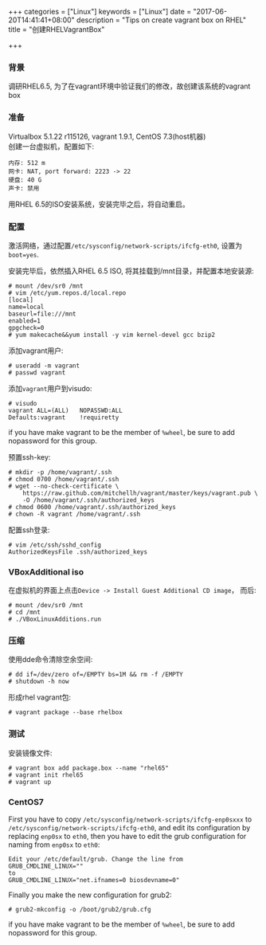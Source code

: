 +++
categories = ["Linux"]
keywords = ["Linux"]
date = "2017-06-20T14:41:41+08:00"
description = "Tips on create vagrant box on RHEL"
title = "创建RHELVagrantBox"

+++
### 背景
调研RHEL6.5, 为了在vagrant环境中验证我们的修改，故创建该系统的vagrant box
### 准备
Virtualbox 5.1.22 r115126, vagrant 1.9.1, CentOS 7.3(host机器)    
创建一台虚拟机，配置如下:    

```
内存: 512 m
网卡: NAT, port forward: 2223 -> 22
硬盘: 40 G
声卡: 禁用
```
用RHEL 6.5的ISO安装系统，安装完毕之后，将自动重启。     

### 配置
激活网络，通过配置`/etc/sysconfig/network-scripts/ifcfg-eth0`,
设置为`boot=yes`.    

安装完毕后，依然插入RHEL 6.5 ISO, 将其挂载到/mnt目录，并配置本地安装源:    

```
# mount /dev/sr0 /mnt
# vim /etc/yum.repos.d/local.repo
[local]
name=local
baseurl=file:///mnt
enabled=1
gpgcheck=0
# yum makecache&&yum install -y vim kernel-devel gcc bzip2
```
添加vagrant用户:    

```
# useradd -m vagrant
# passwd vagrant
```
添加`vagrant`用户到visudo:    

```
# visudo 
vagrant ALL=(ALL)	NOPASSWD:ALL
Defaults:vagrant	!requiretty
```

if you have make vagrant to be the member of `%wheel`, be sure to add
nopassword for this group.    

预置ssh-key:    

```
# mkdir -p /home/vagrant/.ssh
# chmod 0700 /home/vagrant/.ssh
# wget --no-check-certificate \
    https://raw.github.com/mitchellh/vagrant/master/keys/vagrant.pub \
    -O /home/vagrant/.ssh/authorized_keys
# chmod 0600 /home/vagrant/.ssh/authorized_keys
# chown -R vagrant /home/vagrant/.ssh
```
配置ssh登录:     

```
# vim /etc/ssh/sshd_config
AuthorizedKeysFile .ssh/authorized_keys
```

### VBoxAdditional iso
在虚拟机的界面上点击`Device -> Install Guest Additional CD image`， 而后:    

```
# mount /dev/sr0 /mnt
# cd /mnt
# ./VBoxLinuxAdditions.run
```
### 压缩
使用dde命令清除空余空间:    

```
# dd if=/dev/zero of=/EMPTY bs=1M && rm -f /EMPTY
# shutdown -h now
```
形成rhel vagrant包:    

```
# vagrant package --base rhelbox
```

### 测试
安装镜像文件:    

```
# vagrant box add package.box --name "rhel65"
# vagrant init rhel65
# vagrant up
```

### CentOS7
First you have to copy `/etc/sysconfig/network-scripts/ifcfg-enp0sxxx` to
`/etc/sysconfig/network-scripts/ifcfg-eth0`, and edit its configuration by
replacing `enp0sx` to `eth0`, then you have to edit the grub configuration for
naming from `enp0sx` to `eth0`:    

```
Edit your /etc/default/grub. Change the line from
GRUB_CMDLINE_LINUX=""
to
GRUB_CMDLINE_LINUX="net.ifnames=0 biosdevname=0"
```
Finally you make the new configuration for grub2:    

```
# grub2-mkconfig -o /boot/grub2/grub.cfg
```

if you have make vagrant to be the member of `%wheel`, be sure to add
nopassword for this group.    
